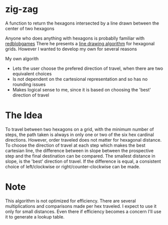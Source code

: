 # zig-zag
A function to return the hexagons intersected by a line drawn between the center of two hexagons

Anyone who does anything with hexagons is probablly familiar with [redblobgames](http://www.redblobgames.com/grids/hexagons/#line-drawing)
There he presents a [line drawing algorithm](http://www.redblobgames.com/grids/hexagons/#line-drawing) for hexagonal grids. However I wanted to develop my own for several reasons

My own algorith
* Lets the user choose the prefered direction of travel, when there are two equivalent choices
* Is not dependent on the cartesional representation and so has no rounding issues
* Makes logical sense to me, since it is based on choosing the 'best' direction of travel

# The Idea
To travel between two hexagons on a grid, with the minimum number of steps, the path taken is always in only one or two of the six hex cardinal directions. However, order traveled does not matter for hexagonal distance. To choose the direction of travel at each step which makes the best cartesian line, the difference between in slope between the prospective step and the final destination can be compared. The smallest distance in slope, is the 'best' direction of travel. If the difference is equal, a consistent choice of left/clockwise or right/counter-clockwise can be made.

# Note
This algorithm is not optimized for efficiency. There are several multiplications and comparisons made per hex traveled. I expect to use it only for small distances. Even there if efficiency becomes a concern I'll use it to generate a lookup table.
